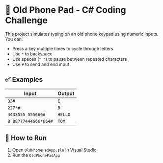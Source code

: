 # 📱 Old Phone Pad - C# Coding Challenge

This project simulates typing on an old phone keypad using numeric inputs.  
You can:
- Press a key multiple times to cycle through letters
- Use `*` to backspace
- Use spaces (`" "`) to pause between repeated characters
- Use `#` to send and end input

## ✅ Examples

| Input                      | Output  |
|---------------------------|---------|
| `33#`                     | `E`     |
| `227*#`                   | `B`     |
| `4433555 555666#`         | `HELLO` |
| `8 88777444666*664#`      | `TOM`   |

## 🚀 How to Run

1. Open `OldPhonePadApp.sln` in Visual Studio
2. Run the `OldPhonePadApp` 

